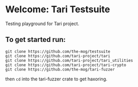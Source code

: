 # Welcome: Tari Testsuite
Testing playground for Tari project.

## To get started run:

```
git clone https://github.com/the-mog/testsuite
git clone https://github.com/tari-project/tari
git clone https://github.com/tari-project/tari_utilities
git clone https://github.com/tari-project/tari-crypto
git clone https://github.com/the-mog/tari-fuzzer
```

then ```cd``` into the tari-fuzzer crate to get haxoring.
